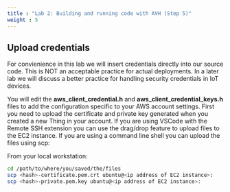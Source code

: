 ```yaml
---
title : "Lab 2: Building and running code with AVH (Step 5)"
weight : 5
---
```


## Upload credentials

For convienience in this lab we will insert credentials directly into our source code. This is NOT an acceptable practice for actual deployments. In a later lab we will discuss a better practice for handling security credentials in IoT devices. 

You will edit the **aws_client_credential.h** and **aws_client_credential_keys.h** files to add the configuration specific to your AWS account settings. First you need to upload the certificate and private key generated when you created a new Thing in your account. If you are using VSCode with the Remote SSH extension you can use the drag/drop feature to upload files to the EC2 instance. If you are using a command line shell you can upload the files using scp:

From your local workstation:

```bash
cd /path/to/where/you/saved/the/files
scp <hash>-certificate.pem.crt ubuntu@<ip address of EC2 instance>:
scp <hash>-private.pem.key ubuntu@<ip address of EC2 instance>:
```

